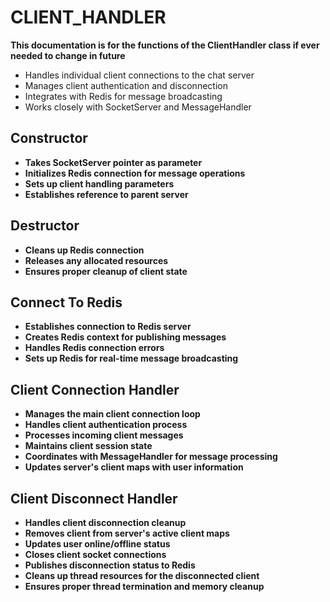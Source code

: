 # CLIENT_HANDLER

**This documentation is for the functions of the ClientHandler class if ever needed to change in future**

- Handles individual client connections to the chat server
- Manages client authentication and disconnection
- Integrates with Redis for message broadcasting
- Works closely with SocketServer and MessageHandler

## Constructor
- **Takes SocketServer pointer as parameter**
- **Initializes Redis connection for message operations**
- **Sets up client handling parameters**
- **Establishes reference to parent server**

## Destructor
- **Cleans up Redis connection**
- **Releases any allocated resources**
- **Ensures proper cleanup of client state**

## Connect To Redis
- **Establishes connection to Redis server**
- **Creates Redis context for publishing messages**
- **Handles Redis connection errors**
- **Sets up Redis for real-time message broadcasting**

## Client Connection Handler
- **Manages the main client connection loop**
- **Handles client authentication process**
- **Processes incoming client messages**
- **Maintains client session state**
- **Coordinates with MessageHandler for message processing**
- **Updates server's client maps with user information**

## Client Disconnect Handler
- **Handles client disconnection cleanup**
- **Removes client from server's active client maps**
- **Updates user online/offline status**
- **Closes client socket connections**
- **Publishes disconnection status to Redis**
- **Cleans up thread resources for the disconnected client**
- **Ensures proper thread termination and memory cleanup**
